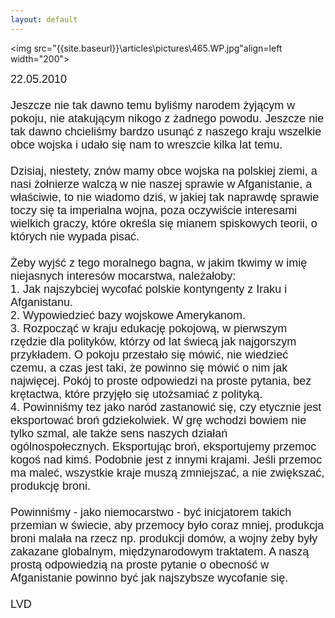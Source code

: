 ```yaml
---
layout: default
---
```

<img src="{{site.baseurl}}\articles\pictures\465.WP.jpg"align=left width="200"><!--35--><p style="margin: 0px 0px 18px; font-size: 18px; font-family: Helvetica;">
22.05.2010<br><br>Jeszcze nie tak dawno
temu byliśmy narodem żyjącym w pokoju, nie atakującym nikogo z żadnego
powodu. Jeszcze nie tak dawno chcieliśmy bardzo usunąć z naszego kraju
wszelkie obce wojska i udało się nam to wreszcie kilka lat temu.
<br><br>Dzisiaj, niestety, znów mamy obce wojska na polskiej ziemi, a nasi
żołnierze walczą w nie naszej sprawie w Afganistanie, a właściwie, to
nie wiadomo dziś, w jakiej tak naprawdę sprawie toczy się ta imperialna
wojna, poza oczywiście interesami wielkich graczy, które określa się
mianem spiskowych teorii, o których nie wypada pisać. <br><br>Żeby wyjść z tego
moralnego bagna, w jakim tkwimy w imię niejasnych interesów mocarstwa,
należałoby: <br>1. Jak najszybciej wycofać polskie kontyngenty z Iraku i Afganistanu. <br>2. Wypowiedzieć bazy
wojskowe Amerykanom. <br>3. Rozpocząć w kraju edukację pokojową, w
pierwszym rzędzie dla polityków, którzy od lat świecą jak najgorszym
przykładem. O pokoju przestało się mówić, nie wiedzieć czemu, a czas
jest taki, że powinno się mówić o nim jak najwięcej. Pokój to proste
odpowiedzi na proste pytania, bez krętactwa, które przyjęło się
utożsamiać z polityką. <br>4. Powinniśmy tez jako naród zastanowić się, czy
etycznie jest eksportować broń gdziekolwiek. W grę wchodzi bowiem nie
tylko szmal, ale także sens naszych działań ogólnospołecznych.
Eksportując broń, eksportujemy przemoc kogoś nad kimś. Podobnie jest z
innymi krajami. Jeśli przemoc ma maleć, wszystkie kraje muszą
zmniejszać, a nie zwiększać, produkcję broni. <br><br>Powinniśmy - jako
niemocarstwo - być inicjatorem takich przemian w świecie, aby przemocy
było coraz mniej, produkcja broni malała na rzecz np. produkcji domów,
a wojny żeby były zakazane globalnym, międzynarodowym traktatem. A
naszą prostą odpowiedzią na proste pytanie o obecność w Afganistanie
powinno być jak najszybsze wycofanie się.<br><br>LVD<br></p>